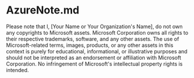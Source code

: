 # AzureNote.md

Please note that I, [Your Name or Your Organization's Name], do not own any copyrights to Microsoft assets. Microsoft Corporation owns all rights to their respective trademarks, software, and any other assets. 
The use of Microsoft-related terms, images, products, or any other assets in this context is purely for educational, informational, or illustrative purposes and should not be interpreted as an endorsement or affiliation with Microsoft Corporation. No infringement of Microsoft's intellectual property rights is intended.
